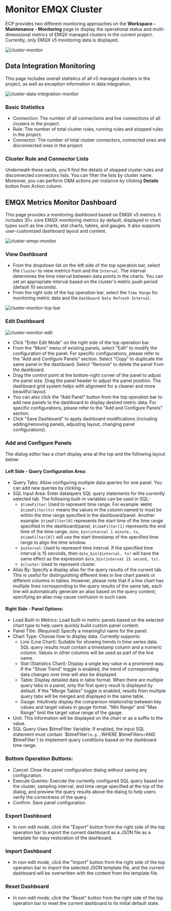 # Monitor EMQX Cluster

ECP provides two different monitoring approaches on the **Workspace - Maintenance - Monitoring** page to display the operational status and multi-dimensional metrics of EMQX managed clusters in the current project. Currently, only EMQX v5 monitoring data is displayed.

![cluster-monitor](_assets/cluster-monitor.png)

## Data Integration Monitoring

This page includes overall statistics of all v5 managed clusters in the project, as well as exception information in data integration.

![cluster-data-integration-monitor](_assets/cluster-data-integration-monitor.png)

### Basic Statistics

- Connection: The number of all connections and live connections of all clusters in the project.
- Rule: The number of total cluster rules, running rules and stopped rules in the project.
- Connector: The number of total cluster connectors, connected ones and disconnected ones in the project.

### Cluster Rule and Connector Lists

Underneath these cards, you'll find the details of stopped cluster rules and disconnected connectors lists. You can filter the lists by cluster name. Moreover, you can perform O&M actions per instance by clicking **Details** button from Action column.

## EMQX Metrics Monitor Dashboard

This page provides a monitoring dashboard based on EMQX v5 metrics. It includes 30+ core EMQX monitoring metrics by default, displayed in chart types such as line charts, stat charts, tables, and gauges. It also supports user-customized dashboard layout and content.

![cluster-emqx-monitor](_assets/cluster-emqx-monitor.png)

### View Dashboard
- From the dropdown list on the left side of the top operation bar, select the `Cluster` to view metrics from and the `Interval`. The interval determines the time interval between data points in the charts. You can set an appropriate interval based on the cluster's metric push period (default 10 seconds).
- From the right side of the top operation bar, select the `Time Range` for monitoring metric data and the `Dashboard Data Refresh Interval`.

![cluster-monitor-top-bar](_assets/cluster-monitor-top-bar.png)

### Edit Dashboard

![cluster-monitor-edit](_assets/cluster-monitor-edit.png)

- Click "Enter Edit Mode" on the right side of the top operation bar.
- From the "More" menu of existing panels, select "Edit" to modify the configuration of the panel. For specific configurations, please refer to the "Add and Configure Panels" section. Select "Copy" to duplicate the same panel in the dashboard. Select "Remove" to delete the panel from the dashboard.
- Drag the control point at the bottom-right corner of the panel to adjust the panel size. Drag the panel header to adjust the panel position. The dashboard grid system helps with alignment for a cleaner and more beautiful layout.
- You can also click the "Add Panel" button from the top operation bar to add new panels to the dashboard to display desired metric data. For specific configurations, please refer to the "Add and Configure Panels" section.
- Click "Save Dashboard" to apply dashboard modifications (including adding/removing panels, adjusting layout, changing panel configurations).

### Add and Configure Panels

The dialog editor has a chart display area at the top and the following layout below:

#### Left Side - Query Configuration Area:
- Query Tabs: Allow configuring multiple data queries for one panel. You can add new queries by clicking +.
- SQL Input Area: Enter datalayers SQL query statements for the currently selected tab. The following built-in variables can be used in SQL:
  - `$timeFilter`: Used to represent time range. For example: `WHERE $timeFilter(ts)` means the values in the column named ts must be within the time range specified in the dashboard/panel. Another example: `$timeFilter[0]` represents the start time of the time range specified in the dashboard/panel, `$timeFilter[1]` represents the end time of the time range, `date_bin(interval 1 minute, ts, $timeFilter[0])` will use the start timestamp of the specified time range to align the time window.
  - `$interval`: Used to represent time interval. If the specified time interval is 15 seconds, then `date_bin($interval, ts)` will have the same effect as the expression `date_bin(interval 15 second, ts)`.
  - `$cluster`: Used to represent cluster.
- Alias By: Specify a display alias for the query results of the current tab. This is useful for distinguishing different lines in line chart panels or different columns in tables. However, please note that if a line chart has multiple lines corresponding to the query results of the same tab, each line will automatically generate an alias based on the query content; specifying an alias may cause confusion in such case.

#### Right Side - Panel Options:
- Load Built-in Metrics: Load built-in metric panels based on the selected chart type to help users quickly build custom panel content.
- Panel Title: (Required) Specify a meaningful name for the panel.
- Chart Type: Choose how to display data. Currently supports:
  - Line (Line Chart): Suitable for showing trends in time-series data. SQL query results must contain a timestamp column and a numeric column. Values in other columns will be used as part of the line name.
  - Stat (Statistics Chart): Display a single key value in a prominent way. If the "Show Trend" toggle is enabled, the trend of corresponding data changes over time will also be displayed.
  - Table: Display detailed data in table format. When there are multiple query tabs in a panel, only the first query result is displayed by default. If the "Merge Tables" toggle is enabled, results from multiple query tabs will be merged and displayed in the same table.
  - Gauge: Intuitively display the comparison relationship between key values and target values in gauge format. "Min Range" and "Max Range" limit the target value range of the gauge.
- Unit: This information will be displayed on the chart or as a suffix to the value.
- SQL Query Uses $timeFilter Variable: If enabled, the input SQL statement must contain `$timeFilter` (e.g., `WHERE $timeFilter` or `AND $timeFilter`) to implement query conditions based on the dashboard time range.

### Bottom Operation Buttons:
- Cancel: Close the panel configuration dialog without saving any configuration.
- Execute Queries: Execute the currently configured SQL query based on the cluster, sampling interval, and time range specified at the top of the dialog, and preview the query results above the dialog to help users verify the correctness of the query.
- Confirm: Save panel configuration.

### Export Dashboard
- In non-edit mode, click the "Export" button from the right side of the top operation bar to export the current dashboard as a JSON file as a template for easy restoration of the dashboard.

### Import Dashboard
- In non-edit mode, click the "Import" button from the right side of the top operation bar to import the selected JSON template file, and the current dashboard will be overwritten with the content from the template file.

### Reset Dashboard
- In non-edit mode, click the "Reset" button from the right side of the top operation bar to reset the current dashboard to its initial default state.
